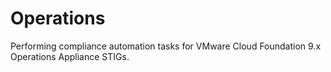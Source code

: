 # Operations
Performing compliance automation tasks for VMware Cloud Foundation 9.x Operations Appliance STIGs.